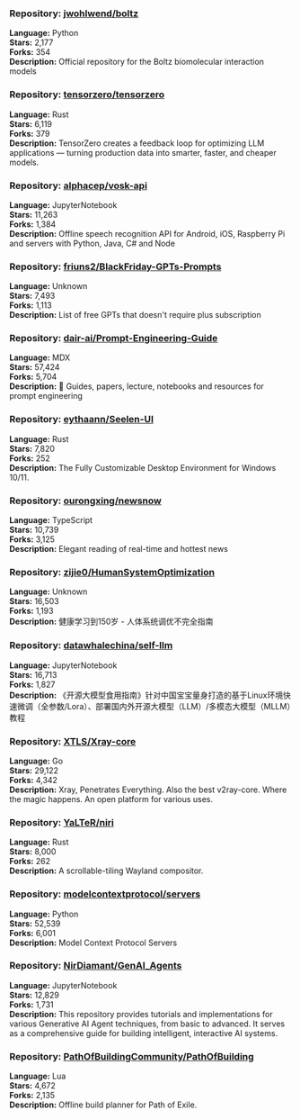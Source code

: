 ### **Repository:** [jwohlwend/boltz](https://github.com/jwohlwend/boltz)

**Language:** Python  
**Stars:** 2,177  
**Forks:** 354  
**Description:** Official repository for the Boltz biomolecular interaction models

### **Repository:** [tensorzero/tensorzero](https://github.com/tensorzero/tensorzero)

**Language:** Rust  
**Stars:** 6,119  
**Forks:** 379  
**Description:** TensorZero creates a feedback loop for optimizing LLM applications — turning production data into smarter, faster, and cheaper models.

### **Repository:** [alphacep/vosk-api](https://github.com/alphacep/vosk-api)

**Language:** JupyterNotebook  
**Stars:** 11,263  
**Forks:** 1,384  
**Description:** Offline speech recognition API for Android, iOS, Raspberry Pi and servers with Python, Java, C# and Node

### **Repository:** [friuns2/BlackFriday-GPTs-Prompts](https://github.com/friuns2/BlackFriday-GPTs-Prompts)

**Language:** Unknown  
**Stars:** 7,493  
**Forks:** 1,113  
**Description:** List of free GPTs that doesn't require plus subscription

### **Repository:** [dair-ai/Prompt-Engineering-Guide](https://github.com/dair-ai/Prompt-Engineering-Guide)

**Language:** MDX  
**Stars:** 57,424  
**Forks:** 5,704  
**Description:** 🐙 Guides, papers, lecture, notebooks and resources for prompt engineering

### **Repository:** [eythaann/Seelen-UI](https://github.com/eythaann/Seelen-UI)

**Language:** Rust  
**Stars:** 7,820  
**Forks:** 252  
**Description:** The Fully Customizable Desktop Environment for Windows 10/11.

### **Repository:** [ourongxing/newsnow](https://github.com/ourongxing/newsnow)

**Language:** TypeScript  
**Stars:** 10,739  
**Forks:** 3,125  
**Description:** Elegant reading of real-time and hottest news

### **Repository:** [zijie0/HumanSystemOptimization](https://github.com/zijie0/HumanSystemOptimization)

**Language:** Unknown  
**Stars:** 16,503  
**Forks:** 1,193  
**Description:** 健康学习到150岁 - 人体系统调优不完全指南

### **Repository:** [datawhalechina/self-llm](https://github.com/datawhalechina/self-llm)

**Language:** JupyterNotebook  
**Stars:** 16,713  
**Forks:** 1,827  
**Description:** 《开源大模型食用指南》针对中国宝宝量身打造的基于Linux环境快速微调（全参数/Lora）、部署国内外开源大模型（LLM）/多模态大模型（MLLM）教程

### **Repository:** [XTLS/Xray-core](https://github.com/XTLS/Xray-core)

**Language:** Go  
**Stars:** 29,122  
**Forks:** 4,342  
**Description:** Xray, Penetrates Everything. Also the best v2ray-core. Where the magic happens. An open platform for various uses.

### **Repository:** [YaLTeR/niri](https://github.com/YaLTeR/niri)

**Language:** Rust  
**Stars:** 8,000  
**Forks:** 262  
**Description:** A scrollable-tiling Wayland compositor.

### **Repository:** [modelcontextprotocol/servers](https://github.com/modelcontextprotocol/servers)

**Language:** Python  
**Stars:** 52,539  
**Forks:** 6,001  
**Description:** Model Context Protocol Servers

### **Repository:** [NirDiamant/GenAI_Agents](https://github.com/NirDiamant/GenAI_Agents)

**Language:** JupyterNotebook  
**Stars:** 12,829  
**Forks:** 1,731  
**Description:** This repository provides tutorials and implementations for various Generative AI Agent techniques, from basic to advanced. It serves as a comprehensive guide for building intelligent, interactive AI systems.

### **Repository:** [PathOfBuildingCommunity/PathOfBuilding](https://github.com/PathOfBuildingCommunity/PathOfBuilding)

**Language:** Lua  
**Stars:** 4,672  
**Forks:** 2,135  
**Description:** Offline build planner for Path of Exile.

